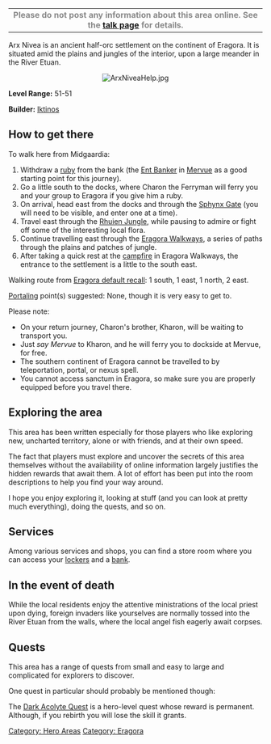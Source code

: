 |                                                                                                                                                           |
|:---------------------------------------------------------------------------------------------------------------------------------------------------------:|
| <FONT COLOR="88888888"><b>Please do not post any information about this area online. See the [talk page](Category_talk:Arx_Nivea "wikilink") for details. |

Arx Nivea is an ancient half-orc settlement on the continent of Eragora.
It is situated amid the plains and jungles of the interior, upon a large
meander in the River Etuan.

<center>

![](ArxNiveaHelp.jpg "ArxNiveaHelp.jpg")

</center>

**Level Range:** 51-51

**Builder:** [Iktinos](User:Iktinos "wikilink")

## How to get there

To walk here from Midgaardia:

1.  Withdraw a [ruby](:Category:Gemstones "wikilink") from the bank (the
    [Ent Banker](Banker "wikilink") in
    [Mervue](:Category:Mervue "wikilink") as a good starting point for
    this journey).
2.  Go a little south to the docks, where Charon the Ferryman will ferry
    you and your group to Eragora if you give him a ruby.
3.  On arrival, head east from the docks and through the [Sphynx
    Gate](:Category:Sphynx_Gate "wikilink") (you will need to be
    visible, and enter one at a time).
4.  Travel east through the [Rhuien
    Jungle](:Category:Rhuien_Forest "wikilink"), while pausing to admire
    or fight off some of the interesting local flora.
5.  Continue travelling east through the [Eragora
    Walkways](:Category:Eragora_Walkways "wikilink"), a series of paths
    through the plains and patches of jungle.
6.  After taking a quick rest at the
    [campfire](Eragora_Default_Recall "wikilink") in Eragora Walkways,
    the entrance to the settlement is a little to the south east.

<spoiler text='Portal directions:'>Walking route from [Eragora default
recall](Eragora_default_recall "wikilink"): 1 south, 1 east, 1 north, 2
east.

[Portaling](Portal "wikilink") point(s) suggested: None, though it is
very easy to get to.</spoiler>

  
Please note:

-   On your return journey, Charon's brother, Kharon, will be waiting to
    transport you.
-   Just *say Mervue* to Kharon, and he will ferry you to dockside at
    Mervue, for free.
-   The southern continent of Eragora cannot be travelled to by
    teleportation, portal, or nexus spell.
-   You cannot access sanctum in Eragora, so make sure you are properly
    equipped before you travel there.

## Exploring the area

This area has been written especially for those players who like
exploring new, uncharted territory, alone or with friends, and at their
own speed.

The fact that players must explore and uncover the secrets of this area
themselves without the availability of online information largely
justifies the hidden rewards that await them. A lot of effort has been
put into the room descriptions to help you find your way around.

I hope you enjoy exploring it, looking at stuff (and you can look at
pretty much everything), doing the quests, and so on.

## Services

Among various services and shops, you can find a store room where you
can access your [lockers](lockers "wikilink") and a
[bank](bank "wikilink").

## In the event of death

While the local residents enjoy the attentive ministrations of the local
priest upon dying, foreign invaders like yourselves are normally tossed
into the River Etuan from the walls, where the local angel fish eagerly
await corpses.

## Quests

This area has a range of quests from small and easy to large and
complicated for explorers to discover.

One quest in particular should probably be mentioned though:

The [Dark Acolyte Quest](Demonic_Intent_Quest "wikilink") is a
hero-level quest whose reward is permanent. Although, if you rebirth you
will lose the skill it grants.

[Category: Hero Areas](Category:_Hero_Areas "wikilink") [Category:
Eragora](Category:_Eragora "wikilink")
